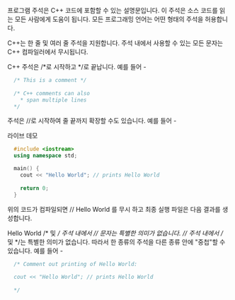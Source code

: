 프로그램 주석은 C++ 코드에 포함할 수 있는 설명문입니다. 이 주석은 소스 코드를 읽는 모든 사람에게 도움이 됩니다. 모든 프로그래밍 언어는 어떤 형태의 주석을 허용합니다.

C++는 한 줄 및 여러 줄 주석을 지원합니다. 주석 내에서 사용할 수 있는 모든 문자는 C++ 컴파일러에서 무시됩니다.

C++ 주석은 /*로 시작하고 */로 끝납니다. 예를 들어 -

```c++
  /* This is a comment */
  
  /* C++ comments can also
    * span multiple lines
  */
```
주석은 //로 시작하여 줄 끝까지 확장할 수도 있습니다. 예를 들어 -

라이브 데모
```c++
  #include <iostream>
  using namespace std;

  main() {
    cout << "Hello World"; // prints Hello World
   
    return 0;
  }
```

위의 코드가 컴파일되면 // Hello World 를 무시 하고 최종 실행 파일은 다음 결과를 생성합니다.

Hello World
/* 및 */ 주석 내에서 // 문자는 특별한 의미가 없습니다. // 주석 내에서 /* 및 */는 특별한 의미가 없습니다. 따라서 한 종류의 주석을 다른 종류 안에 "중첩"할 수 있습니다. 예를 들어 -
```c++
  /* Comment out printing of Hello World:
  
  cout << "Hello World"; // prints Hello World
  
  */
```

